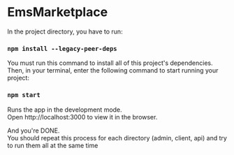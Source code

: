 # EmsMarketplace
In the project directory, you have to run:<br/>
### `npm install --legacy-peer-deps` <br/>
You must run this command to install all of this project's dependencies.<br/>
Then, in your terminal, enter the following command to start running your project:
### `npm start` <br/>
Runs the app in the development mode.<br/>
Open http://localhost:3000 to view it in the browser.<br/>

And you're DONE.<br/>
You should repeat this process for each directory (admin, client, api) and try to run them all at the same time


